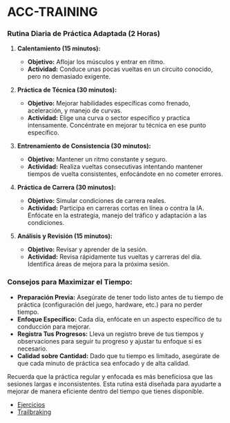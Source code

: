 # ACC-TRAINING

### Rutina Diaria de Práctica Adaptada (2 Horas)

1. **Calentamiento (15 minutos):**
   - **Objetivo:** Aflojar los músculos y entrar en ritmo.
   - **Actividad:** Conduce unas pocas vueltas en un circuito conocido, pero no demasiado exigente.

2. **Práctica de Técnica (30 minutos):**
   - **Objetivo:** Mejorar habilidades específicas como frenado, aceleración, y manejo de curvas.
   - **Actividad:** Elige una curva o sector específico y practica intensamente. Concéntrate en mejorar tu técnica en ese punto específico.

3. **Entrenamiento de Consistencia (30 minutos):**
   - **Objetivo:** Mantener un ritmo constante y seguro.
   - **Actividad:** Realiza vueltas consecutivas intentando mantener tiempos de vuelta consistentes, enfocándote en no cometer errores.

4. **Práctica de Carrera (30 minutos):**
   - **Objetivo:** Simular condiciones de carrera reales.
   - **Actividad:** Participa en carreras cortas en línea o contra la IA. Enfócate en la estrategia, manejo del tráfico y adaptación a las condiciones.

5. **Análisis y Revisión (15 minutos):**
   - **Objetivo:** Revisar y aprender de la sesión.
   - **Actividad:** Revisa rápidamente tus vueltas y carreras del día. Identifica áreas de mejora para la próxima sesión.

### Consejos para Maximizar el Tiempo:

- **Preparación Previa:** Asegúrate de tener todo listo antes de tu tiempo de práctica (configuración del juego, hardware, etc.) para no perder tiempo.
- **Enfoque Específico:** Cada día, enfócate en un aspecto específico de tu conducción para mejorar.
- **Registra Tus Progresos:** Lleva un registro breve de tus tiempos y observaciones para seguir tu progreso y ajustar tu enfoque si es necesario.
- **Calidad sobre Cantidad:** Dado que tu tiempo es limitado, asegúrate de que cada minuto de práctica sea enfocado y de alta calidad.

Recuerda que la práctica regular y enfocada es más beneficiosa que las sesiones largas e inconsistentes. Esta rutina está diseñada para ayudarte a mejorar de manera eficiente dentro del tiempo que tienes disponible.

- [Ejercicios](./Ejercicios.md)
- [Trailbraking](./Trailbraking.md)
